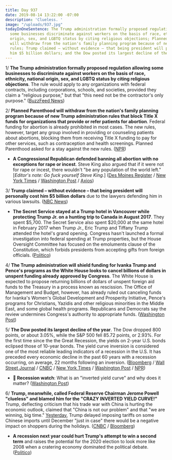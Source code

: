 ```yaml
---
title: Day 937
date: 2019-08-14 13:22:00 -07:00
description: 'Clueless. '
image: "/uploads/937.jpg"
todayInOneSentence: The Trump administration formally proposed regulation allowing
  some businesses discriminate against workers on the basis of race, ethnicity, national
  origin, sex, and LGBTQ status by citing religious objections; Planned Parenthood
  will withdraw from the nation's family planning program because of new Trump administration
  rules; Trump claimed – without evidence – that being president will personally cost
  him $5 billion dollars; and the Dow posted its largest decline of the year.
---
```


1/ **The Trump administration formally proposed regulation allowing some businesses to discriminate against workers on the basis of race, ethnicity, national origin, sex, and LGBTQ status by citing religious objections**. The rule would apply to any organizations with federal contracts, including corporations, schools, and societies, provided they claim a "religious purpose," but that "this need not be the contractor's only purpose." ([BuzzFeed News](https://www.buzzfeednews.com/article/dominicholden/trumps-latest-proposal-would-let-businesses-discriminate))

2/ **Planned Parenthood will withdraw from the nation's family planning program because of new Trump administration rules that block Title X funds for organizations that provide or refer patients for abortion**. Federal funding for abortion is already prohibited in most cases. The new rules, however, target any group involved in providing or counseling patients about abortions, blocking them from receiving Title X funding to pay for other services, such as contraception and health screenings. Planned Parenthood asked for a stay against the new rules. ([NPR](https://www.npr.org/2019/08/14/751062602/planned-parenthood-to-withdraw-from-title-x-unless-court-intervenes))

* **A Congressional Republican defended banning all abortion with no exceptions for rape or incest**. Steve King also argued that if it were not for rape or incest, there wouldn't "be any population of the world left." \[*Editor's note: Go fuck yourself Steve King.*\] ([Des Moines Register](https://www.desmoinesregister.com/story/news/politics/2019/08/14/steve-king-abortion-rape-incest-westside-conservative-iowa-representative-birth-iowa-civilization/2007230001/) / [New York Times](https://www.nytimes.com/2019/08/14/us/politics/steve-king-rape-incest.html) / [Washington Post](https://www.washingtonpost.com/politics/rep-steve-king-says-humanity-might-not-exist-if-not-for-rape-and-incest/2019/08/14/0b60357a-beb8-11e9-9b73-fd3c65ef8f9c_story.html) / [Axios](https://www.axios.com/steve-king-rape-incest-abortion-exemptions-aa144ba8-2ad2-45ca-b6ac-9a5900a3a3ac.html))

3/ **Trump claimed – without evidence – that being president will personally cost him $5 billion dollars** due to the lawyers defending him in various lawsuits. ([NBC News](https://www.nbcnews.com/politics/donald-trump/trump-being-president-it-s-probably-costing-me-3-5-n1042016))

* **The Secret Service stayed at a Trump hotel in Vancouver while protecting Trump Jr. on a hunting trip to Canada in August 2017**. They spent $5,700. The Secret Service also spent $20,000 at the same hotel in February 2017 when Trump Jr., Eric Trump and Tiffany Trump attended the hotel's grand opening. Congress hasn't launched a formal investigation into federal spending at Trump properties, but the House Oversight Committee has focused on the emoluments clause of the Constitution, which forbids presidents from accepting gifts from foreign officials. ([Politico](https://www.politico.com/story/2019/08/14/secret-service-donald-trump-jr-canada-hotel-1459051))

4/ **The Trump administration will shield funding for Ivanka Trump and Pence's programs as the White House looks to cancel billions of dollars in unspent funding already approved by Congress**. The White House is expected to propose returning billions of dollars of unspent foreign aid funds to the Treasury in a process known as rescission. The Office of Management and Budget, however, has already ruled out canceling funds for Ivanka's Women's Global Development and Prosperity Initiative, Pence's programs for Christians, Yazidis and other religious minorities in the Middle East, and some global health programs. Republicans and Democrats say the review undermines Congress's authority to appropriate funds. ([Washington Post](https://www.washingtonpost.com/world/national-security/us-officials-shield-ivanka-trump-and-mike-pence-projects-in-review-of-foreign-aid/2019/08/14/82db2847-2bf2-4ffe-b944-2aee7cba8c01_story.html))

5/ **The Dow posted its largest decline of the year**. The Dow dropped 800 points, or about 3.05%, while the S&P 500 fell 85.72 points, or 2.93%. For the first time since the the Great Recession, the yields on 2-year U.S. bonds eclipsed those of 10-year bonds. The yield curve inversion is considered one of the most reliable leading indicators of a recession in the U.S. It has preceded every economic decline in the past 60 years with a recession occurring, on average, 22 months following an inversion. ([Bloomberg](https://www.bloomberg.com/news/articles/2019-08-13/stocks-to-rally-in-asia-on-tariff-delay-relief-markets-wrap) / [Wall Street Journal](https://www.wsj.com/articles/asian-stocks-gain-on-tariff-delay-11565769562) / [CNBC](https://www.cnbc.com/2019/08/14/stock-markets-wall-street-in-focus-amid-earnings-economic-data.html) / [New York Times](https://www.nytimes.com/2019/08/14/business/stock-market-today-bond-market.html) / [Washington Post](https://www.washingtonpost.com/business/2019/08/14/stocks-tank-another-recession-warning-surfaces/) / [NPR](https://www.npr.org/2019/08/14/751129610/dow-tumbles-over-600-points-as-bond-markets-signal-recession))

* **👀 Recession watch**: What is an "inverted yield curve" and why does it matter? ([Washington Post](https://www.washingtonpost.com/business/2019/08/14/recession-watch-what-is-an-inverted-yield-curve-why-does-it-matter/))

6/ **Trump, meanwhile, called Federal Reserve Chairman Jerome Powell "clueless" and blamed him for the "CRAZY INVERTED YIELD CURVE!"** Trump, deflecting criticism that his trade war with China is hurting the economic outlook, claimed that "China is not our problem" and that "we are winning, big time." [Yesterday](https://whatthefuckjusthappenedtoday.com/2019/08/13/day-936/#1-trump-delayed-imposing-tariffs-on), Trump delayed imposing tariffs on some Chinese imports until December "just in case" there would be a negative impact on shoppers during the holidays. ([CNBC](https://www.cnbc.com/2019/08/14/trump-hammers-clueless-jay-powell-rails-against-crazy-inverted-yield-curve.html) / [Bloomberg](https://www.bloomberg.com/news/articles/2019-08-14/trump-hits-fed-over-crazy-inverted-yield-curve-as-stocks-fall))

* **A recession next year could hurt Trump's attempt to win a second term** and raises the potential for the 2020 election to look more like 2008 when a cratering economy dominated the political debate. ([Politico](https://www.politico.com/story/2019/08/14/donald-trump-wall-street-recession-risk-1661317))